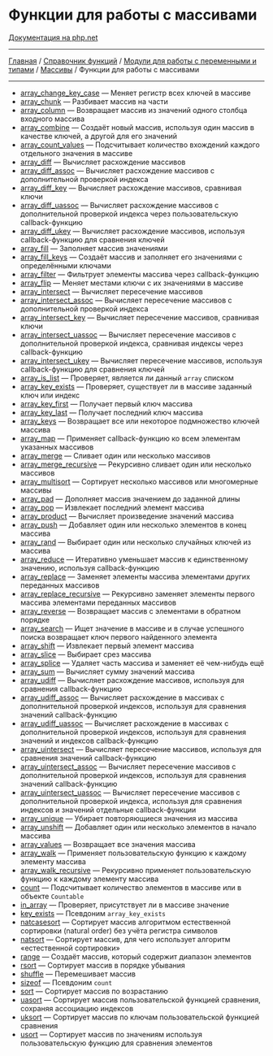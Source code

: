 # Функции для работы с массивами

[Документация на php.net](https://www.php.net/manual/ru/ref.array.php)

---

[Главная](../../../../README.md) / [Справочник функций](../../../funcref.md) /
[Модули для работы с переменными и типами](../../vartype.md) / [Массивы](../array.md) / Функции для
работы с массивами

---

-   [array_change_key_case](./func/array_change_key_case.md) &mdash; Меняет регистр всех ключей в
    массиве
-   [array_chunk](./func/array_chunk.md) &mdash; Разбивает массив на части
-   [array_column](./func/array_column.md) &mdash; Возвращает массив из значений одного столбца
    входного массива
-   [array_combine](./func/array_combine.md) &mdash; Создаёт новый массив, используя один массив в
    качестве ключей, а другой для его значений
-   [array_count_values](./func/array_count_values.md) &mdash; Подсчитывает количество вхождений
    каждого отдельного значения в массиве
-   [array_diff](./func/array_diff.md) &mdash; Вычисляет расхождение массивов
-   [array_diff_assoc](./func/array_diff_assoc.md) &mdash; Вычисляет расхождение массивов с
    дополнительной проверкой индекса
-   [array_diff_key](./func/array_diff_key.md) &mdash; Вычисляет расхождение массивов, сравнивая
    ключи
-   [array_diff_uassoc](./func/array_diff_uassoc.md) &mdash; Вычисляет расхождение массивов с
    дополнительной проверкой индекса через пользовательскую callback-функцию
-   [array_diff_ukey](./func/array_diff_ukey.md) &mdash; Вычисляет расхождение массивов, используя
    callback-функцию для сравнения ключей
-   [array_fill](./func/array_fill.md) &mdash; Заполняет массив значениями
-   [array_fill_keys](./func/array_fill_keys.md) &mdash; Создаёт массив и заполняет его значениями с
    определёнными ключами
-   [array_filter](./func/array_filter.md) &mdash; Фильтрует элементы массива через callback-функцию
-   [array_flip](./func/array_flip.md) &mdash; Меняет местами ключи с их значениями в массиве
-   [array_intersect](./func/array_intersect.md) &mdash; Вычисляет пересечение массивов
-   [array_intersect_assoc](./func/array_intersect_assoc.md) &mdash; Вычисляет пересечение массивов
    с дополнительной проверкой индекса
-   [array_intersect_key](./func/array_intersect_key.md) &mdash; Вычисляет пересечение массивов,
    сравнивая ключи
-   [array_intersect_uassoc](./func/array_intersect_uassoc.md) &mdash; Вычисляет пересечение
    массивов с дополнительной проверкой индекса, сравнивая индексы через callback-функцию
-   [array_intersect_ukey](./func/array_intersect_ukey.md) &mdash; Вычисляет пересечение массивов,
    используя callback-функцию для сравнения ключей
-   [array_is_list](./func/array_is_list.md) &mdash; Проверяет, является ли данный `array` списком
-   [array_key_exists](./func/array_key_exists.md) &mdash; Проверяет, существует ли в массиве
    заданный ключ или индекс
-   [array_key_first](./func/array_key_first.md) &mdash; Получает первый ключ массива
-   [array_key_last](./func/array_key_last.md) &mdash; Получает последний ключ массива
-   [array_keys](./func/array_keys.md) &mdash; Возвращает все или некоторое подмножество ключей
    массива
-   [array_map](./func/array_map.md) &mdash; Применяет callback-функцию ко всем элементам указанных
    массивов
-   [array_merge](./func/array_merge.md) &mdash; Сливает один или несколько массивов
-   [array_merge_recursive](./func/array_merge_recursive.md) &mdash; Рекурсивно сливает один или
    несколько массивов
-   [array_multisort](./func/array_multisort.md) &mdash; Сортирует несколько массивов или
    многомерные массивы
-   [array_pad](./func/array_pad.md) &mdash; Дополняет массив значением до заданной длины
-   [array_pop](./func/array_pop.md) &mdash; Извлекает последний элемент массива
-   [array_product](./func/array_product.md) &mdash; Вычисляет произведение значений массива
-   [array_push](./func/array_push.md) &mdash; Добавляет один или несколько элементов в конец
    массива
-   [array_rand](./func/array_rand.md) &mdash; Выбирает один или несколько случайных ключей из
    массива
-   [array_reduce](./func/array_reduce.md) &mdash; Итеративно уменьшает массив к единственному
    значению, используя callback-функцию
-   [array_replace](./func/array_replace.md) &mdash; Заменяет элементы массива элементами других
    переданных массивов
-   [array_replace_recursive](./func/array_replace_recursive.md) &mdash; Рекурсивно заменяет
    элементы первого массива элементами переданных массивов
-   [array_reverse](./func/array_reverse.md) &mdash; Возвращает массив с элементами в обратном
    порядке
-   [array_search](./func/array_search.md) &mdash; Ищет значение в массиве и в случае успешного
    поиска возвращает ключ первого найденного элемента
-   [array_shift](./func/array_shift.md) &mdash; Извлекает первый элемент массива
-   [array_slice](./func/array_slice.md) &mdash; Выбирает срез массива
-   [array_splice](./func/array_splice.md) &mdash; Удаляет часть массива и заменяет её чем-нибудь
    ещё
-   [array_sum](./func/array_sum.md) &mdash; Вычисляет сумму значений массива
-   [array_udiff](./func/array_udiff.md) &mdash; Вычисляет расхождение массивов, используя для
    сравнения callback-функцию
-   [array_udiff_assoc](./func/array_udiff_assoc.md) &mdash; Вычисляет расхождение в массивах с
    дополнительной проверкой индексов, используя для сравнения значений callback-функцию
-   [array_udiff_uassoc](./func/array_udiff_uassoc.md) &mdash; Вычисляет расхождение в массивах с
    дополнительной проверкой индексов, используя для сравнения значений и индексов callback-функцию
-   [array_uintersect](./func/array_uintersect.md) &mdash; Вычисляет пересечение массивов, используя
    для сравнения значений callback-функцию
-   [array_uintersect_assoc](./func/array_uintersect_assoc.md) &mdash; Вычисляет пересечение
    массивов с дополнительной проверкой индексов, используя для сравнения значений callback-функцию
-   [array_uintersect_uassoc](./func/array_uintersect_uassoc.md) &mdash; Вычисляет пересечение
    массивов с дополнительной проверкой индекса, используя для сравнения индексов и значений
    отдельные callback-функции
-   [array_unique](./func/array_unique.md) &mdash; Убирает повторяющиеся значения из массива
-   [array_unshift](./func/array_unshift.md) &mdash; Добавляет один или несколько элементов в начало
    массива
-   [array_values](./func/array_values.md) &mdash; Возвращает все значения массива
-   [array_walk](./func/array_walk.md) &mdash; Применяет пользовательскую функцию к каждому элементу
    массива
-   [array_walk_recursive](./func/array_walk_recursive.md) &mdash; Рекурсивно применяет
    пользовательскую функцию к каждому элементу массива
-   [count](./func/count.md) &mdash; Подсчитывает количество элементов в массиве или в объекте
    `Countable`
-   [in_array](./func/in_array.md) &mdash; Проверяет, присутствует ли в массиве значение
-   [key_exists](./func/key_exists.md) &mdash; Псевдоним `array_key_exists`
-   [natcasesort](./func/natcasesort.md) &mdash; Сортирует массив алгоритмом естественной сортировки
    (natural order) без учёта регистра символов
-   [natsort](./func/natsort.md) &mdash; Сортирует массив, для чего использует алгоритм
    «естественной сортировки»
-   [range](./func/range.md) &mdash; Создаёт массив, который содержит диапазон элементов
-   [rsort](./func/rsort.md) &mdash; Сортирует массив в порядке убывания
-   [shuffle](./func/shuffle.md) &mdash; Перемешивает массив
-   [sizeof](./func/sizeof.md) &mdash; Псевдоним `count`
-   [sort](./func/sort.md) &mdash; Сортирует массив по возрастанию
-   [uasort](./func/uasort.md) &mdash; Сортирует массив пользовательской функцией сравнения,
    сохраняя ассоциацию индексов
-   [uksort](./func/uksort.md) &mdash; Сортирует массив по ключам пользовательской функцией
    сравнения
-   [usort](./func/usort.md) &mdash; Сортирует массив по значениям используя пользовательскую
    функцию для сравнения элементов
